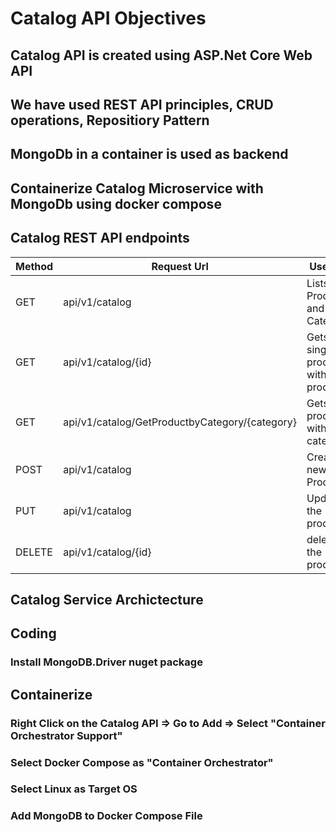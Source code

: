# Catalog API Objectives
## Catalog API is created using ASP.Net Core Web API
## We have used REST API principles, CRUD operations, Repositiory Pattern
## MongoDb in a container is used as backend
## Containerize Catalog Microservice with MongoDb using docker compose

## Catalog REST API endpoints
| Method   | Request Url                                     | Use Case                               | 
| -------- | ----------------------------------------------- | -------------------------------------- |     
| GET      | api/v1/catalog                                  | Lists Products and Categories          |
| GET      | api/v1/catalog/{id}                             | Gets a single product with product id  |
| GET      | api/v1/catalog/GetProductbyCategory/{category}  | Gets products with category			  |
| POST     | api/v1/catalog                                  | Creates a new Product				  |
| PUT      | api/v1/catalog                                  | Updates the product					  |
| DELETE   | api/v1/catalog/{id}                             | deletes the product					  |

## Catalog Service Archictecture

## Coding 
### Install MongoDB.Driver nuget package
## Containerize 
### Right Click on the Catalog API => Go to Add => Select "Container Orchestrator Support"
### Select Docker Compose as "Container Orchestrator"
### Select Linux as Target OS
### Add MongoDB to Docker Compose File
### 